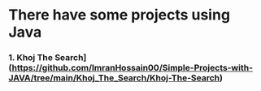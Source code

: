# There have some projects using Java
### 1. Khoj The Search](https://github.com/ImranHossain00/Simple-Projects-with-JAVA/tree/main/Khoj_The_Search/Khoj-The-Search)

